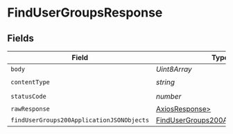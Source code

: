 # FindUserGroupsResponse


## Fields

| Field                                                                                             | Type                                                                                              | Required                                                                                          | Description                                                                                       |
| ------------------------------------------------------------------------------------------------- | ------------------------------------------------------------------------------------------------- | ------------------------------------------------------------------------------------------------- | ------------------------------------------------------------------------------------------------- |
| `body`                                                                                            | *Uint8Array*                                                                                      | :heavy_minus_sign:                                                                                | N/A                                                                                               |
| `contentType`                                                                                     | *string*                                                                                          | :heavy_check_mark:                                                                                | N/A                                                                                               |
| `statusCode`                                                                                      | *number*                                                                                          | :heavy_check_mark:                                                                                | N/A                                                                                               |
| `rawResponse`                                                                                     | [AxiosResponse>](https://axios-http.com/docs/res_schema)                                          | :heavy_minus_sign:                                                                                | N/A                                                                                               |
| `findUserGroups200ApplicationJSONObjects`                                                         | [FindUserGroups200ApplicationJSON](../../models/operations/findusergroups200applicationjson.md)[] | :heavy_minus_sign:                                                                                | OK                                                                                                |